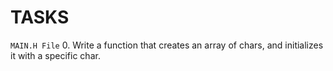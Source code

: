 # TASKS
`MAIN.H File`
0. Write a function that creates an array of chars, and initializes it with a specific char.

